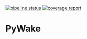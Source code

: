 [![pipeline status](https://gitlab.windenergy.dtu.dk/TOPFARM/PyWake/badges/master/pipeline.svg)](https://gitlab.windenergy.dtu.dk/TOPFARM/PyWake/commits/master)
[![coverage report](https://gitlab.windenergy.dtu.dk/TOPFARM/PyWake/badges/master/coverage.svg)](https://gitlab.windenergy.dtu.dk/TOPFARM/PyWake/commits/master)

# PyWake


